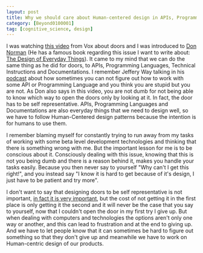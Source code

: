 ```yaml
---
layout: post
title: Why we should care about Human-centered design in APIs, Programming Languages and etc. 
category: [Beyond0100001]
tag: [cognitive_science, design]
---
```



I was watching [this video](https://www.youtube.com/watch?v=yY96hTb8WgI) from Vox about doors and I was
introduced to [Don Norman](https://en.wikipedia.org/wiki/Don_Norman) (He has a famous book regarding this issue
I want to write about: [The Design of Everyday
Things](https://en.wikipedia.org/wiki/The_Design_of_Everyday_Things)). It came to my mind that we can do the
same thing as he did for doors, to APIs, Programming Languages, Technical Instructions and Documentations. I
remember Jeffery Way talking in his [podcast](https://laracasts.com/podcast) about how sometimes you can not
figure out how to work with some API or Programming Language and you think you are stupid but you are not. As
Don also says in this video, you are not dumb for not being able to know which way to open the doors only by
looking at it. In fact, the door has to be self representative. APIs, Programming Languages and Documentations
are also everyday things that we need to design well, so we have to follow Human-Centered design patterns
because the intention is for humans to use them. 

I remember blaming myself for constantly trying to run away from my tasks of working with some beta level development technologies and thinking that there is something wrong with me. But the important lesson for me is to be conscious about it. Consciously dealing with this issue, knowing that this is not you being dumb and there is a reason behind it, makes you handle your tasks easily. Because you then never say to yourself "Why can't I get this right!", and you instead say "I know it is hard to get because of it's design, I just have to be patient and try more". 

I don't want to say that designing doors to be self representative is not important, [in fact it is very
important](https://www.youtube.com/watch?v=7z14eZN7ZjA), but the cost of not getting it in the first place is
only getting it the second and it will never be the case that you say to yourself, now that I couldn't open the
door in my first try I give up. But when dealing with computers and technologies the options aren't only one
way or another, and this can lead to frustration and at the end to giving up. And we have to let people know that it can sometimes be hard to figure out something so that they don't give up and meanwhile we have to work on Human-centric design of our products.
